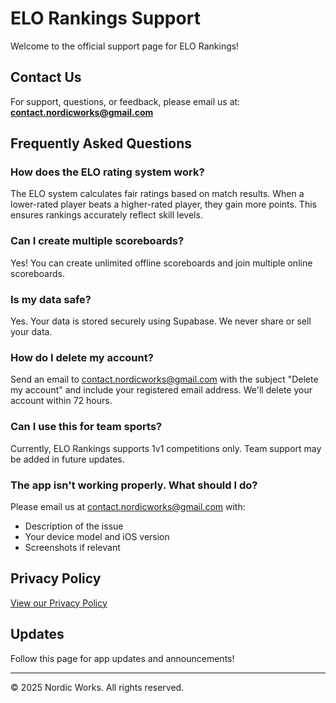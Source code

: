 # ELO Rankings Support

Welcome to the official support page for ELO Rankings!

## Contact Us

For support, questions, or feedback, please email us at:
**contact.nordicworks@gmail.com**

## Frequently Asked Questions

### How does the ELO rating system work?
The ELO system calculates fair ratings based on match results. When a lower-rated player beats a higher-rated player, they gain more points. This ensures rankings accurately reflect skill levels.

### Can I create multiple scoreboards?
Yes! You can create unlimited offline scoreboards and join multiple online scoreboards.

### Is my data safe?
Yes. Your data is stored securely using Supabase. We never share or sell your data.

### How do I delete my account?
Send an email to contact.nordicworks@gmail.com with the subject "Delete my account" and include your registered email address. We'll delete your account within 72 hours.

### Can I use this for team sports?
Currently, ELO Rankings supports 1v1 competitions only. Team support may be added in future updates.

### The app isn't working properly. What should I do?
Please email us at contact.nordicworks@gmail.com with:
- Description of the issue
- Your device model and iOS version
- Screenshots if relevant

## Privacy Policy

[View our Privacy Policy](https://raw.githubusercontent.com/UleDule/elo-rankings-privacy/main/index.md)

## Updates

Follow this page for app updates and announcements!

---

© 2025 Nordic Works. All rights reserved.
